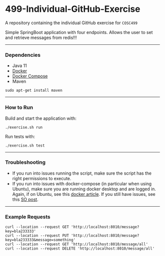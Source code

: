 # 499-Individual-GitHub-Exercise
A repository containing the individual GitHub exercise for `COSC499`

Simple SpringBoot application with four endpoints. 
Allows the user to set and retrieve messages from redis!!!

---
<h3>Dependencies</h3>

* Java 11
* [Docker](https://docs.docker.com/engine/install/)
* [Docker Compose](https://www.digitalocean.com/community/tutorials/how-to-install-and-use-docker-compose-on-ubuntu-20-04)
* Maven
```
sudo apt-get install maven
```
---
<h3>How to Run</h3>

Build and start the application with:
```
./exercise.sh run
```

Run tests with:
```
./exercise.sh test
```
---
<h3>Troubleshooting</h3>

* If you run into issues running the script, make sure the script has the right permissions to execute.
* If you run into issues with docker-compose (in particular when using Ubuntu), make sure you are running docker desktop
  and are logged in. Again, if on Ubuntu, see this [docker article](/home/petrus/Documents/IDE/idea-IC-222.3739.54/bin).
  If you still have issues, see this [SO post](https://stackoverflow.com/questions/56784492/permissionerror-errno-13-permission-denied-manage-py).

---
<h3>Example Requests</h3>

```
curl --location --request GET 'http://localhost:8010/message?key=bla233333'
curl --location --request PUT 'http://localhost:8010/message?key=bla233333&message=something'
curl --location --request GET 'http://localhost:8010/message/all'
curl --location --request DELETE 'http://localhost:8010/message/all'
```